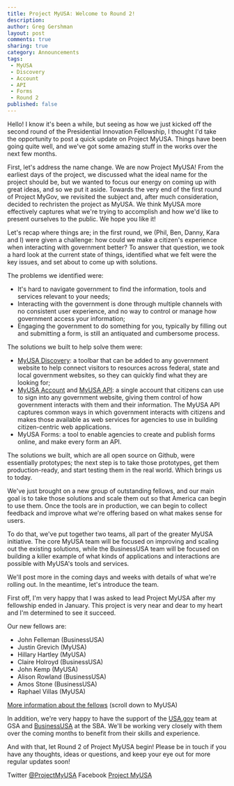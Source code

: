 ```yaml
---
title: Project MyUSA: Welcome to Round 2!
description:
author: Greg Gershman
layout: post
comments: true
sharing: true
category: Announcements
tags:
 - MyUSA
 - Discovery
 - Account
 - API
 - Forms
 - Round 2
published: false
---
```


Hello!  I know it's been a while, but seeing as how we just kicked off the second round of the Presidential Innovation Fellowship, I thought I'd take the opportunity to post a quick update on Project MyUSA.  Things have been going quite well, and we've got some amazing stuff in the works over the next few months.

First, let's address the name change.  We are now Project MyUSA!  From the earliest days of the project, we discussed what the ideal name for the project should be, but we wanted to focus our energy on coming up with great ideas, and so we put it aside.  Towards the very end of the first round of Project MyGov, we revisited the subject and, after much consideration, decided to rechristen the project as MyUSA.  We think MyUSA more effectively captures what we're trying to accomplish and how we'd like to present ourselves to the public.  We hope you like it!

Let's recap where things are; in the first round, we (Phil, Ben, Danny, Kara and I) were given a challenge: how could we make a citizen's experience when interacting with government better?  To answer that question, we took a hard look at the current state of things, identified what we felt were the key issues, and set about to come up with solutions.

The problems we identified were:
 * It's hard to navigate government to find the information, tools and services relevant to your needs;
 * Interacting with the government is done through multiple channels with no consistent user experience, and no way to control or manage how government access your information;
 * Engaging the government to do something for you, typically by filling out and submitting a form, is still an antiquated and cumbersome process.

The solutions we built to help solve them were:
 * [MyUSA Discovery](https://discovery.my.usa.gov/mygov-bar/): a toolbar that can be added to any government website to help connect visitors to resources across federal, state and local government websites, so they can quickly find what they are looking for;
 * [MyUSA Account](https://my.usa.gov) and [MyUSA API](https://my.usa.gov/developer): a single account that citizens can use to sign into any government website, giving them control of how government interacts with them and their information. The MyUSA API captures common ways in which government interacts with citizens and makes those available as web services for agencies to use in building citizen-centric web applications.
 * MyUSA Forms: a tool to enable agencies to create and publish forms online, and make every form an API.

The solutions we built, which are all open source on Github, were essentially prototypes; the next step is to take those prototypes, get them production-ready, and start testing them in the real world.  Which brings us to today.

We've just brought on a new group of outstanding fellows, and our main goal is to take those solutions and scale them out so that America can begin to use them.  Once the tools are in production, we can begin to collect feedback and improve what we're offering based on what makes sense for users.

To do that, we've put together two teams, all part of the greater MyUSA initiative.  The core MyUSA team will be focused on improving and scaling out the existing solutions, while the BusinessUSA team will be focused on building a killer example of what kinds of applications and interactions are possible with MyUSA's tools and services.

We'll post more in the coming days and weeks with details of what we're rolling out.  In the meantime, let's introduce the team.

First off, I'm very happy that I was asked to lead Project MyUSA after my fellowship ended in January.  This project is very near and dear to my heart and I'm determined to see it succeed.

Our new fellows are:

* John Felleman (BusinessUSA)
* Justin Grevich (MyUSA)
* Hillary Hartley (MyUSA)
* Claire Holroyd (BusinessUSA)
* John Kemp (MyUSA)
* Alison Rowland (BusinessUSA)
* Amos Stone (BusinessUSA)
* Raphael Villas (MyUSA)

[More information about the fellows](http://www.whitehouse.gov/innovationfellows/round-2-fellows) (scroll down to MyUSA)

In addition, we're very happy to have the support of the [USA.gov](http://www.usa.gov) team at GSA and [BusinessUSA](http://business.usa.gov) at the SBA.  We'll be working very closely with them over the coming months to benefit from their skills and experience.

And with that, let Round 2 of Project MyUSA begin!  Please be in touch if you have any thoughts, ideas or questions, and keep your eye out for more regular updates soon!

Twitter [@ProjectMyUSA](https://twitter.com/ProjectMyUSA)
Facebook [Project MyUSA](https://www.facebook.com/ProjectMyUSA)